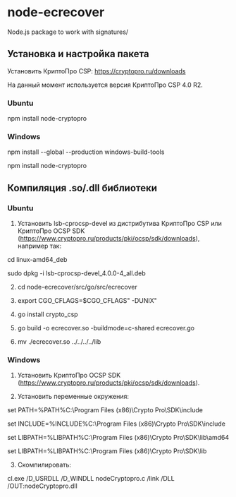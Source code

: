 # node-ecrecover
Node.js package to work with signatures/

## Установка и настройка пакета

Установить КриптоПро CSP: https://cryptopro.ru/downloads

На данный момент используется версия КриптоПро CSP 4.0 R2.

### Ubuntu

npm install node-cryptopro

### Windows

npm install --global --production windows-build-tools

npm install node-cryptopro


## Компиляция .so/.dll библиотеки

### Ubuntu

1) Установить lsb-cprocsp-devel из дистрибутива КриптоПро CSP или КриптоПро OCSP SDK (https://www.cryptopro.ru/products/pki/ocsp/sdk/downloads), например так:

cd linux-amd64_deb

sudo dpkg -i lsb-cprocsp-devel_4.0.0-4_all.deb

2) cd node-ecrecover/src/go/src/ecrecover

3) export CGO_CFLAGS=$CGO_CFLAGS" -DUNIX"

4) go install crypto_csp

5) go build -o ecrecover.so -buildmode=c-shared ecrecover.go

6) mv ./ecrecover.so ../../../../lib


### Windows

1) Установить КриптоПро OCSP SDK (https://www.cryptopro.ru/products/pki/ocsp/sdk/downloads).

2) Установить переменные окружения:

set PATH=%PATH%C:\Program Files (x86)\Crypto Pro\SDK\include

set INCLUDE=%INCLUDE%C:\Program Files (x86)\Crypto Pro\SDK\include

set LIBPATH=%LIBPATH%C:\Program Files (x86)\Crypto Pro\SDK\lib\amd64

set LIBPATH=%LIBPATH%C:\Program Files (x86)\Crypto Pro\SDK\lib

3) Скомпилировать:

cl.exe /D_USRDLL /D_WINDLL nodeCryptopro.c /link /DLL /OUT:nodeCryptopro.dll